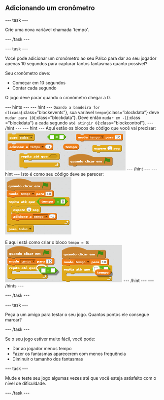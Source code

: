 ## Adicionando um cronômetro

\--- task \---

Crie uma nova variável chamada 'tempo'.

\--- /task \---

\--- task \---

Você pode adicionar um cronômetro ao seu Palco para dar ao seu jogador apenas 10 segundos para capturar tantos fantasmas quanto possível?

Seu cronômetro deve:

+ Começar em 10 segundos
+ Contar cada segundo

O jogo deve parar quando o cronômetro chegar a 0.

\--- hints \--- \--- hint \--- `Quando a bandeira for clicada`{:class=”blockevents”}, sua variável `tempo`{:class=”blockdata”} deve `mudar para 10`{:class=”blockdata”}. Deve então `mudar em -1`{:class ="blockdata"} a cada segundo `até atingir 0`{:class="blockcontrol"}. \--- /hint \--- \--- hint \--- Aqui estão os blocos de código que você vai precisar: ![screenshot](images/ghost-timer-blocks.png) \--- /hint \--- \--- hint \--- Isto é como seu código deve se parecer: ![screenshot](images/ghost-timer-code.png)

E aqui está como criar o bloco `tempo = 0`: ![screenshot](images/ghost-timer-help.png) \--- /hint \--- \--- /hints \---

\--- /task \---

\--- task \---

Peça a um amigo para testar o seu jogo. Quantos pontos ele consegue marcar?

\--- /task \---

Se o seu jogo estiver muito fácil, você pode:

+ Dar ao jogador menos tempo
+ Fazer os fantasmas aparecerem com menos frequência
+ Diminuir o tamanho dos fantasmas

\--- task \---

Mude e teste seu jogo algumas vezes até que você esteja satisfeito com o nível de dificuldade.

\--- /task \---
